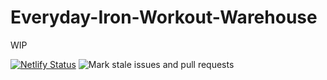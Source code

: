 # Everyday-Iron-Workout-Warehouse

WIP

[![Netlify Status](https://api.netlify.com/api/v1/badges/69067279-ac67-4e9e-a111-fae3e9ae4307/deploy-status)](https://app.netlify.com/sites/everyday-iron/deploys)
![Mark stale issues and pull requests](https://github.com/milliorn/Everyday-Iron/workflows/Mark%20stale%20issues%20and%20pull%20requests/badge.svg)